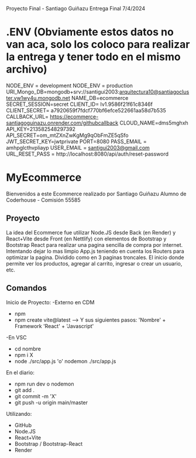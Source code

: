 Proyecto Final - Santiago Guiñazu
Entrega Final 7/4/2024

# .ENV (Obviamente estos datos no van aca, solo los coloco para realizar la entrega y tener todo en el mismo archivo)

NODE_ENV = development
NODE_ENV = production
URI_Mongo_DB=mongodb+srv://santigui2003:arquitectura10@santiagocluster.vw1wy4u.mongodb.net
NAME_DB=ecommerce
SECRET_SESSION=secret 
CLIENT_ID= Iv1.9586f21f61c8346f
CLIENT_SECRET= a7920659f7fdcf770bf6efce522661aa58d7b535
CALLBACK_URL= https://ecommerce-santiagoguinazu.onrender.com/githubcallback
CLOUD_NAME=dms5mghxh
API_KEY=213582548297392
API_SECRET=om_mtZXnZwKgMg9qObFmZE5qSfo
JWT_SECRET_KEY=jwtprivate
PORT=8080
PASS_EMAIL = amhpglcthvpliayp
USER_EMAIL = santigui2003@gmail.com
URL_RESET_PASS = http://localhost:8080/api/auth/reset-password


# MyEcommerce
Bienvenidos a este Ecommerce realizado por Santiago Guiñazu Alumno de Coderhouse - Comisión 55585

## Proyecto
La idea del Ecommerce fue utilizar Node.JS desde Back (en Render) y React+Vite desde Front (en Nettlify) con elementos de Bootstrap y Bootstrap React para realizar una pagina sencilla de compra por internet.
Intentando dejar lo mas limpio App.js teniendo en cuenta los Routers para optimizar la pagina.
Dividido como en 3 paginas troncales. El inicio donde permite ver los productos, agregar al carrito, ingresar o crear un usuario, etc.



## Comandos
Inicio de Proyecto:
-Externo en CDM
* npm 
* npm create vite@latest --> Y sus siguientes pasos: 'Nombre' + Framework 'React' + 'Javascript'

-En VSC
* cd nombre
* npm i X
* node ./src/app.js 'o' nodemon ./src/app.js

En el diario:
* npm run dev o nodemon
* git add .
* git commit -m 'X'
* git push -u origin main/master

Utilizando:
* GitHub
* Node.JS
* React+Vite
* Bootstrap / Bootstrap-React
* Render

